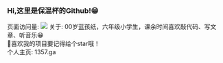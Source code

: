 ### Hi,这里是保温杯的Github!😁
页面访问量:
![](http://antzuhl.cn:4000/get/@fuckzuoye.readme)
关于:
00岁蓝孩纸，六年级小学生，课余时间喜欢敲代码、写文章、听音乐😁
<br/>
👀喜欢我的项目要记得给个star哦！
<br/>
个人主页: 1357.ga
